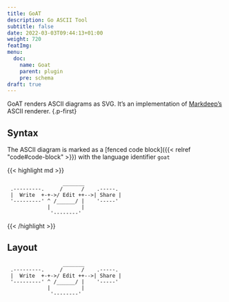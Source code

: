 ```yaml
---
title: GoAT
description: Go ASCII Tool
subtitle: false
date: 2022-03-03T09:44:13+01:00
weight: 720
featImg:
menu:
  doc:
    name: Goat
    parent: plugin
    pre: schema
draft: true
---
```


GoAT renders ASCII diagrams as SVG. It’s an implementation of [Markdeep’s](http://casual-effects.com/markdeep/) ASCII renderer.
{.p-first} <!--more-->

## Syntax

The ASCII diagram is marked as a [fenced code block]({{< relref "code#code-block" >}}) with the language identifier `goat`

{{< highlight md >}}

```goat
                  _______
 .---------.     /      /    .-----.
 |  Write  +-+->/ Edit ++-->| Share |
 '---------' ^ /______/ |    '-----'
             |          |
              '--------'
```

{{< /highlight >}}

## Layout

```goat
                  _______
 .---------.     /      /    .-----.
 |  Write  +-+->/ Edit ++-->| Share |
 '---------' ^ /______/ |    '-----'
             |          |
              '--------'
```
